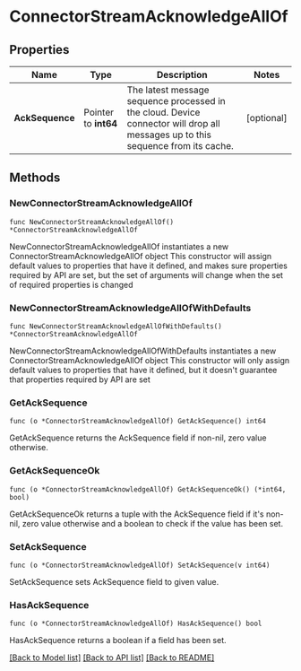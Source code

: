 # ConnectorStreamAcknowledgeAllOf

## Properties

Name | Type | Description | Notes
------------ | ------------- | ------------- | -------------
**AckSequence** | Pointer to **int64** | The latest message sequence processed in the cloud. Device connector will drop all messages up to this sequence from its cache. | [optional] 

## Methods

### NewConnectorStreamAcknowledgeAllOf

`func NewConnectorStreamAcknowledgeAllOf() *ConnectorStreamAcknowledgeAllOf`

NewConnectorStreamAcknowledgeAllOf instantiates a new ConnectorStreamAcknowledgeAllOf object
This constructor will assign default values to properties that have it defined,
and makes sure properties required by API are set, but the set of arguments
will change when the set of required properties is changed

### NewConnectorStreamAcknowledgeAllOfWithDefaults

`func NewConnectorStreamAcknowledgeAllOfWithDefaults() *ConnectorStreamAcknowledgeAllOf`

NewConnectorStreamAcknowledgeAllOfWithDefaults instantiates a new ConnectorStreamAcknowledgeAllOf object
This constructor will only assign default values to properties that have it defined,
but it doesn't guarantee that properties required by API are set

### GetAckSequence

`func (o *ConnectorStreamAcknowledgeAllOf) GetAckSequence() int64`

GetAckSequence returns the AckSequence field if non-nil, zero value otherwise.

### GetAckSequenceOk

`func (o *ConnectorStreamAcknowledgeAllOf) GetAckSequenceOk() (*int64, bool)`

GetAckSequenceOk returns a tuple with the AckSequence field if it's non-nil, zero value otherwise
and a boolean to check if the value has been set.

### SetAckSequence

`func (o *ConnectorStreamAcknowledgeAllOf) SetAckSequence(v int64)`

SetAckSequence sets AckSequence field to given value.

### HasAckSequence

`func (o *ConnectorStreamAcknowledgeAllOf) HasAckSequence() bool`

HasAckSequence returns a boolean if a field has been set.


[[Back to Model list]](../README.md#documentation-for-models) [[Back to API list]](../README.md#documentation-for-api-endpoints) [[Back to README]](../README.md)



